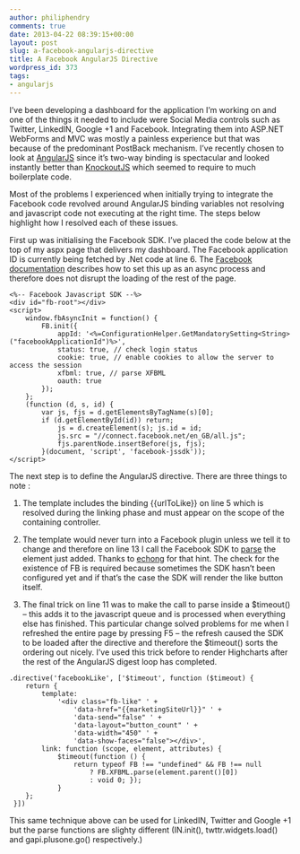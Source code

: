 ```yaml
---
author: philiphendry
comments: true
date: 2013-04-22 08:39:15+00:00
layout: post
slug: a-facebook-angularjs-directive
title: A Facebook AngularJS Directive
wordpress_id: 373
tags:
- angularjs
---
```


I’ve been developing a dashboard for the application I’m working on and one of the things it needed to include were Social Media controls such as Twitter, LinkedIN, Google +1 and Facebook. Integrating them into ASP.NET WebForms and MVC was mostly a painless experience but that was because of the predominant PostBack mechanism. I’ve recently chosen to look at [AngularJS](http://angularjs.org/) since it’s two-way binding is spectacular and looked instantly better than [KnockoutJS](http://knockoutjs.com/) which seemed to require to much boilerplate code.

Most of the problems I experienced when initially trying to integrate the Facebook code revolved around AngularJS binding variables not resolving and javascript code not executing at the right time. The steps below highlight how I resolved each of these issues.

First up was initialising the Facebook SDK. I’ve placed the code below at the top of my aspx page that delivers my dashboard. The Facebook application ID is currently being fetched by .Net code at line 6. The [Facebook documentation](https://developers.facebook.com/docs/reference/javascript/) describes how to set this up as an async process and therefore does not disrupt the loading of the rest of the page.

```
<%-- Facebook Javascript SDK --%>
<div id="fb-root"></div>
<script>
	window.fbAsyncInit = function() {
		FB.init({
			appId: '<%=ConfigurationHelper.GetMandatorySetting<String>("facebookApplicationId")%>',
			status: true, // check login status
			cookie: true, // enable cookies to allow the server to access the session
			xfbml: true, // parse XFBML
			oauth: true
		});
	};
	(function (d, s, id) {
		var js, fjs = d.getElementsByTagName(s)[0];
		if (d.getElementById(id)) return;
			js = d.createElement(s); js.id = id;
			js.src = "//connect.facebook.net/en_GB/all.js";
			fjs.parentNode.insertBefore(js, fjs);
		}(document, 'script', 'facebook-jssdk'));
</script>
```


The next step is to define the AngularJS directive. There are three things to note :



	
  1. The template includes the binding {{urlToLike}} on line 5 which is resolved during the linking phase and must appear on the scope of the containing controller.

	
  2. The template would never turn into a Facebook plugin unless we tell it to change and therefore on line 13 I call the Facebook SDK to [parse](https://developers.facebook.com/docs/reference/javascript/FB.XFBML.parse/) the element just added. Thanks to [echong](https://gist.github.com/echong/3856847) for that hint. The check for the existence of FB is required because sometimes the SDK hasn’t been configured yet and if that’s the case the SDK will render the like button itself.

	
  3. The final trick on line 11 was to make the call to parse inside a $timeout() – this adds it to the javascript queue and is processed when everything else has finished. This particular change solved problems for me when I refreshed the entire page by pressing F5 – the refresh caused the SDK to be loaded after the directive and therefore the $timeout() sorts the ordering out nicely. I’ve used this trick before to render Highcharts after the rest of the AngularJS digest loop has completed.

```
.directive('facebookLike', ['$timeout', function ($timeout) {
	return {
		template:
			'<div class="fb-like" ' +
				'data-href="{{marketingSiteUrl}}" ' +
				'data-send="false" ' +
				'data-layout="button_count" ' +
				'data-width="450" ' +
				'data-show-faces="false"></div>',
		link: function (scope, element, attributes) {
 			$timeout(function () {
 				return typeof FB !== "undefined" && FB !== null
 					? FB.XFBML.parse(element.parent()[0])
 					: void 0; });
 			}
 	};
 }])
 ```


This same technique above can be used for LinkedIN, Twitter and Google +1 but the parse functions are slighty different (IN.init(), twttr.widgets.load() and gapi.plusone.go() respectively.)
